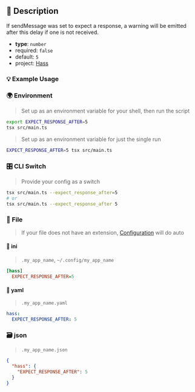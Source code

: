 ## 📜 Description

If sendMessage was set to expect a response, a warning will be emitted after this delay if one is not received.

- **type**: `number`
- required: `false`
- default: `5`
- project: [Hass](/home-automation/hass)

### 💡 Example Usage

### 🌍 Environment

> Set up as an environment variable for your shell, then run the script
```bash
export EXPECT_RESPONSE_AFTER=5
tsx src/main.ts
```
> Set up as an environment variable for just the single run

```bash
EXPECT_RESPONSE_AFTER=5 tsx src/main.ts
```
### 🎛️ CLI Switch

> Provide your config as a switch
```bash
tsx src/main.ts --expect_response_after=5
# or
tsx src/main.ts --expect_response_after 5
```
### 📁 File
>  If your file does not have an extension, [Configuration](/core/configuration) will do auto
#### 📘 ini

> `.my_app_name`, `~/.config/my_app_name`

```ini
[hass]
  EXPECT_RESPONSE_AFTER=5
```
#### 📄 yaml

> `.my_app_name.yaml`

```yaml
hass:
  EXPECT_RESPONSE_AFTER: 5
```
### 🗃️ json

> `.my_app_name.json`

```json
{
  "hass": {
    "EXPECT_RESPONSE_AFTER": 5
  }
}
```
